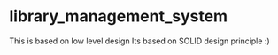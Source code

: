 # library_management_system
This is based on low level design 
Its based on  SOLID design principle :) 
